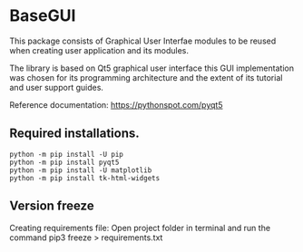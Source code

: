 # BaseGUI
This package consists of Graphical User Interfae modules
to be reused when creating user application and its modules.

The library is based on Qt5 graphical user interface
this GUI implementation was chosen for its programming architecture
and the extent of its tutorial and user support guides.

Reference documentation:
https://pythonspot.com/pyqt5

## Required installations.
    python -m pip install -U pip
    python -m pip install pyqt5
    python -m pip install -U matplotlib
    python -m pip install tk-html-widgets

## Version freeze
Creating requirements file:
Open project folder in terminal and run the command
    pip3 freeze > requirements.txt